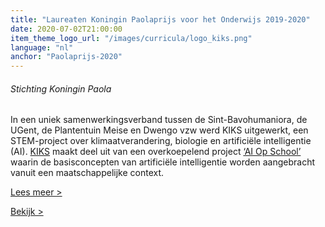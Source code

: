 ```yaml
---
title: "Laureaten Koningin Paolaprijs voor het Onderwijs 2019-2020"
date: 2020-07-02T21:00:00
item_theme_logo_url: "/images/curricula/logo_kiks.png"
language: "nl"
anchor: "Paolaprijs-2020"
---
```

###### Stichting Koningin Paola
In een uniek samenwerkingsverband tussen de Sint-Bavohumaniora, de UGent, de Plantentuin Meise
en Dwengo vzw werd KIKS uitgewerkt, een STEM-project over klimaatverandering, biologie en artificiële intelligentie (AI). 
[KIKS](https://dwengo.org/kiks/) maakt deel uit van een overkoepelend project [‘AI Op School’](https://dwengo.org/aiopschool) waarin de basisconcepten van artificiële intelligentie 
worden aangebracht vanuit een maatschappelijke context.

[Lees meer >](https://sk-fr-paola.be/nl/projects/kunstmatige-intelligentie-klimaatverandering-stomata-kiks/)

[Bekijk >](https://www.youtube.com/watch?v=a9j27M1yEZ4&t=2s)
